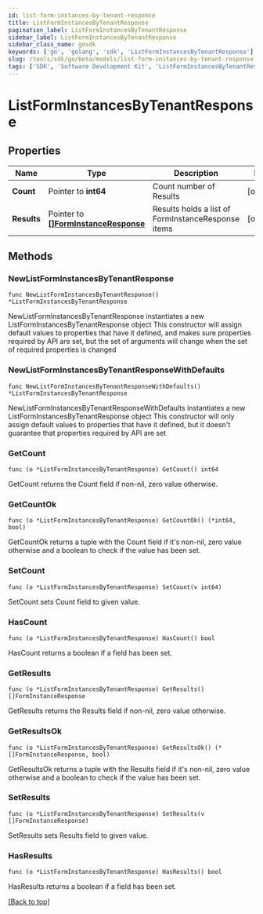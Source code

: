 ```yaml
---
id: list-form-instances-by-tenant-response
title: ListFormInstancesByTenantResponse
pagination_label: ListFormInstancesByTenantResponse
sidebar_label: ListFormInstancesByTenantResponse
sidebar_class_name: gosdk
keywords: ['go', 'golang', 'sdk', 'ListFormInstancesByTenantResponse'] 
slug: /tools/sdk/go/beta/models/list-form-instances-by-tenant-response
tags: ['SDK', 'Software Development Kit', 'ListFormInstancesByTenantResponse']
---
```


# ListFormInstancesByTenantResponse

## Properties

Name | Type | Description | Notes
------------ | ------------- | ------------- | -------------
**Count** | Pointer to **int64** | Count number of Results | [optional] 
**Results** | Pointer to [**[]FormInstanceResponse**](FormInstanceResponse) | Results holds a list of FormInstanceResponse items | [optional] 

## Methods

### NewListFormInstancesByTenantResponse

`func NewListFormInstancesByTenantResponse() *ListFormInstancesByTenantResponse`

NewListFormInstancesByTenantResponse instantiates a new ListFormInstancesByTenantResponse object
This constructor will assign default values to properties that have it defined,
and makes sure properties required by API are set, but the set of arguments
will change when the set of required properties is changed

### NewListFormInstancesByTenantResponseWithDefaults

`func NewListFormInstancesByTenantResponseWithDefaults() *ListFormInstancesByTenantResponse`

NewListFormInstancesByTenantResponseWithDefaults instantiates a new ListFormInstancesByTenantResponse object
This constructor will only assign default values to properties that have it defined,
but it doesn't guarantee that properties required by API are set

### GetCount

`func (o *ListFormInstancesByTenantResponse) GetCount() int64`

GetCount returns the Count field if non-nil, zero value otherwise.

### GetCountOk

`func (o *ListFormInstancesByTenantResponse) GetCountOk() (*int64, bool)`

GetCountOk returns a tuple with the Count field if it's non-nil, zero value otherwise
and a boolean to check if the value has been set.

### SetCount

`func (o *ListFormInstancesByTenantResponse) SetCount(v int64)`

SetCount sets Count field to given value.

### HasCount

`func (o *ListFormInstancesByTenantResponse) HasCount() bool`

HasCount returns a boolean if a field has been set.

### GetResults

`func (o *ListFormInstancesByTenantResponse) GetResults() []FormInstanceResponse`

GetResults returns the Results field if non-nil, zero value otherwise.

### GetResultsOk

`func (o *ListFormInstancesByTenantResponse) GetResultsOk() (*[]FormInstanceResponse, bool)`

GetResultsOk returns a tuple with the Results field if it's non-nil, zero value otherwise
and a boolean to check if the value has been set.

### SetResults

`func (o *ListFormInstancesByTenantResponse) SetResults(v []FormInstanceResponse)`

SetResults sets Results field to given value.

### HasResults

`func (o *ListFormInstancesByTenantResponse) HasResults() bool`

HasResults returns a boolean if a field has been set.


[[Back to top]](#) 


